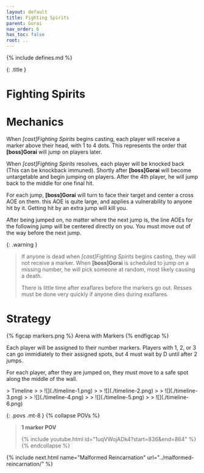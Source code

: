 ```yaml
---
layout: default
title: Fighting Spirits
parent: Gorai
nav_order: 6
has_toc: false
root: ..
---
```


{% include defines.md %}

{: .title }
# Fighting Spirits

# Mechanics

When *[cast]Fighting Spirits* begins casting, each player will receive a marker
above their head, with 1 to 4 dots. This represents the order that
**[boss]Gorai** will jump on players later.

When *[cast]Fighting Spirits* resolves, each player will be knocked back (This
can be knockback immuned). Shortly after **[boss]Gorai** will become
untargetable and begin jumping on players. After the 4th player, he will jump
back to the middle for one final hit.

For each jump, **[boss]Gorai** will turn to face their target and center a cross
AOE on them. this AOE is quite large, and applies a vulnerability to anyone hit
by it. Getting hit by an extra jump will kill you.

After being jumped on, no matter where the next jump is, the line AOEs for the
following jump will be centered directly on you. You must move out of the way
before the next jump.

{: .warning }
> If anyone is dead when *[cast]Fighting Spirits* begins casting, they will not
> receive a marker. When **[boss]Gorai** is scheduled to jump on a missing
> number, he will pick someone at random, most likely causing a death.
>
> There is little time after exaflares before the markers go out. Resses must be
> done very quickly if anyone dies during exaflares.

# Strategy

{% figcap markers.png %}
Arena with Markers
{% endfigcap %}

Each player will be assigned to their number markers. Players with 1, 2, or 3
can go immidiately to their assigned spots, but 4 must wait by D until after 2
jumps.

For each player, after they are jumped on, they must move to a safe spot along
the middle of the wall.

<div class="timeline half-width" markdown="1">
> Timeline
>
> ![](./timeline-1.png)
>
> ![](./timeline-2.png)
>
> ![](./timeline-3.png)
>
> ![](./timeline-4.png)
>
> ![](./timeline-5.png)
>
> ![](./timeline-6.png)
</div>

{: .povs .mt-8 }
{% collapse POVs %}
> **1 marker POV**
>
> {% include youtube.html id="1uqVWojADk4?start=836&end=864" %}
{% endcollapse %}

{% include next.html name="Malformed Reincarnation" url="../malformed-reincarnation/" %}
